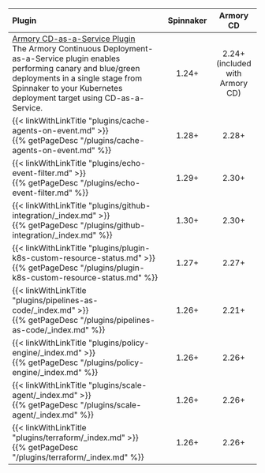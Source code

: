 | Plugin                                                                                                                                                                                                                                                                                                    | Spinnaker |             Armory CD              |
|:----------------------------------------------------------------------------------------------------------------------------------------------------------------------------------------------------------------------------------------------------------------------------------------------------------|:---------:|:----------------------------------:|
| [Armory CD-as-a-Service Plugin](https://developer.armory.io/docs/integrations/plugin-spinnaker)<br>The Armory Continuous Deployment-as-a-Service plugin enables performing canary and blue/green deployments in a single stage from Spinnaker to your Kubernetes deployment target using CD-as-a-Service. |   1.24+   | 2.24+<br>(included with Armory CD) |
| {{< linkWithLinkTitle "plugins/cache-agents-on-event.md" >}}<br>{{% getPageDesc "/plugins/cache-agents-on-event.md" %}}                                                                                                                                                                                   |   1.28+   |               2.28+                |
| {{< linkWithLinkTitle "plugins/echo-event-filter.md" >}}<br>{{% getPageDesc "/plugins/echo-event-filter.md" %}}                                                                                                                                                                                           |   1.29+   |               2.30+                |
| {{< linkWithLinkTitle "plugins/github-integration/_index.md" >}}<br>{{% getPageDesc "/plugins/github-integration/_index.md" %}}                                                                                                                                                                           |   1.30+   |               2.30+                |
| {{< linkWithLinkTitle "plugins/plugin-k8s-custom-resource-status.md" >}}<br>{{% getPageDesc "/plugins/plugin-k8s-custom-resource-status.md" %}}                                                                                                                                                           |   1.27+   |               2.27+                |
| {{< linkWithLinkTitle "plugins/pipelines-as-code/_index.md" >}}<br>{{% getPageDesc "/plugins/pipelines-as-code/_index.md" %}}                                                                                                                                                                             |   1.26+   |               2.21+                |
| {{< linkWithLinkTitle "plugins/policy-engine/_index.md" >}}<br>{{% getPageDesc "/plugins/policy-engine/_index.md" %}}                                                                                                                                                                                     |   1.26+   |               2.26+                |
| {{< linkWithLinkTitle "plugins/scale-agent/_index.md" >}}<br>{{% getPageDesc "/plugins/scale-agent/_index.md" %}}                                                                                                                                                                                         |   1.26+   |               2.26+                |
| {{< linkWithLinkTitle "plugins/terraform/_index.md" >}}<br>{{% getPageDesc "/plugins/terraform/_index.md" %}}                                                                                                                                                                                             |   1.26+   |               2.26+                |